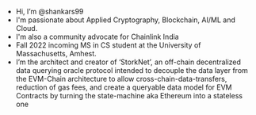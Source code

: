- Hi, I’m @shankars99
- I'm passionate about Applied Cryptography, Blockchain, AI/ML and Cloud.
- I'm also a community advocate for Chainlink India
- Fall 2022 incoming MS in CS student at the University of Massachusetts, Amhest.
- I’m the architect and creator of ‘StorkNet’, an off-chain decentralized data querying oracle protocol intended to decouple the data layer from the EVM-Chain architecture to allow cross-chain-data-transfers, reduction of gas fees, and create a queryable data model for EVM Contracts by turning the state-machine aka Ethereum into a stateless one

<!---
shankars99/shankars99 is a ✨ special ✨ repository because its `README.md` (this file) appears on your GitHub profile.
You can click the Preview link to take a look at your changes.
--->
